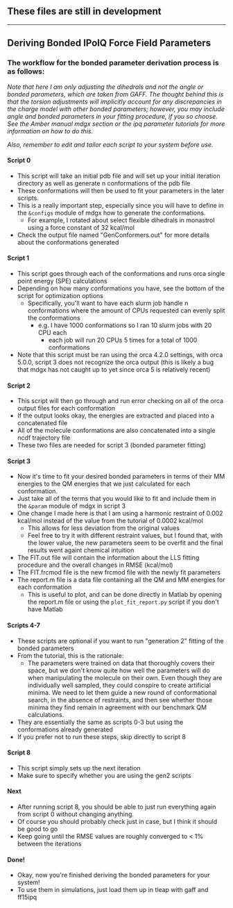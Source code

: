 ## These files are still in development
---
## Deriving Bonded IPolQ Force Field Parameters

### The workflow for the bonded parameter derivation process is as follows:

*Note that here I am only adjusting the dihedrals and not the angle or bonded parameters, which are taken from GAFF. The thought behind this is that the torsion adjustments will implicitly account for any discrepancies in the charge model with other bonded parameters; however, you may include angle and bonded parameters in your fitting procedure, if you so choose. See the Amber manual mdgx section or the ipq parameter tutorials for more information on how to do this.*
 
*Also, remember to edit and tailor each script to your system before use.*

#### Script 0
* This script will take an initial pdb file and will set up your initial iteration directory as well as generate n conformations of the pdb file
* These conformations will then be used to fit your parameters in the later scripts.
* This is a really important step, especially since you will have to define in the `&configs` module of mdgx how to generate the conformations.
    * For example, I rotated about select flexible dihedrals in monastrol using a force constant of 32 kcal/mol
* Check the output file named "GenConformers.out" for more details about the conformations generated

#### Script 1
* This script goes through each of the conformations and runs orca single point energy (SPE) calculations
* Depending on how many conformations you have, see the bottom of the script for optimization options
    * Specifically, you'll want to have each slurm job handle n conformations where the amount of CPUs requested can evenly split the conformations
        * e.g. I have 1000 conformations so I ran 10 slurm jobs with 20 CPU each
            * each job will run 20 CPUs 5 times for a total of 1000 conformations
* Note that this script must be ran using the orca 4.2.0 settings, with orca 5.0.0, script 3 does not recognize the orca output (this is likely a bug that mdgx has not caught up to yet since orca 5 is relatively recent)

#### Script 2
* This script will then go through and run error checking on all of the orca output files for each conformation
* If the output looks okay, the energies are extracted and placed into a concatenated file 
* All of the molecule conformations are also concatenated into a single ncdf trajectory file
* These two files are needed for script 3 (bonded parameter fitting)

#### Script 3
* Now it's time to fit your desired bonded parameters in terms of their MM energies to the QM energies that we just calculated for each conformation.
* Just take all of the terms that you would like to fit and include them in the `&param` module of mdgx in script 3
* One change I made here is that I am using a harmonic restraint of 0.002 kcal/mol instead of the value from the tutorial of 0.0002 kcal/mol
    * This allows for less deviation from the original values
    * Feel free to try it with different restraint values, but I found that, with the lower value, the new parameters seem to be overfit and the final results went againt chemical intuition
* The FIT.out file will contain the information about the LLS fitting procedure and the overall changes in RMSE (kcal/mol)
* The FIT.frcmod file is the new frcmod file with the newly fit parameters
* The report.m file is a data file containing all the QM and MM energies for each conformation
    * This is useful to plot, and can be done directly in Matlab by opening the report.m file or using the `plot_fit_report.py` script if you don't have Matlab

#### Scripts 4-7
* These scripts are optional if you want to run "generation 2" fitting of the bonded parameters
* From the tutorial, this is the rationale:
    * The parameters were trained on data that thoroughly covers their space, but we don't know quite how well the parameters will do when manipulating the molecule on their own. Even though they are individually well sampled, they could conspire to create artificial minima. We need to let them guide a new round of conformational search, in the absence of restraints, and then see whether those minima they find remain in agreement with our benchmark QM calculations.
* They are essentially the same as scripts 0-3 but using the conformations already generated
* If you prefer not to run these steps, skip directly to script 8

#### Script 8
* This script simply sets up the next iteration
* Make sure to specify whether you are using the gen2 scripts

#### Next
* After running script 8, you should be able to just run everything again from script 0 without changing anything.
* Of course you should probably check just in case, but I think it should be good to go
* Keep going until the RMSE values are roughly converged to < 1% between the iterations

#### Done!
* Okay, now you're finished deriving the bonded parameters for your system!
* To use them in simulations, just load them up in tleap with gaff and ff15ipq 

